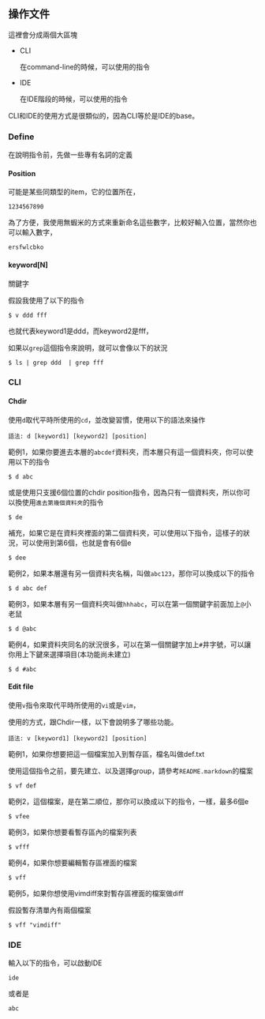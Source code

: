 ## 操作文件

這裡會分成兩個大區塊

- CLI

	在command-line的時候，可以使用的指令

- IDE

	在IDE階段的時候，可以使用的指令

CLI和IDE的使用方式是很類似的，因為CLI等於是IDE的base。

### Define

在說明指令前，先做一些專有名詞的定義

#### Position

可能是某些同類型的item，它的位置所在，

	1234567890

為了方便，我使用無蝦米的方式來重新命名這些數字，比較好輸入位置，當然你也可以輸入數字，

	ersfwlcbko

#### keyword[N]

關鍵字

假設我使用了以下的指令

	$ v ddd fff

也就代表keyword1是ddd，而keyword2是fff，

如果以`grep`這個指令來說明，就可以會像以下的狀況

	$ ls | grep ddd  | grep fff

### CLI

#### Chdir

使用`d`取代平時所使用的`cd`，並改變習慣，使用以下的語法來操作

	語法: d [keyword1] [keyword2] [position]

範例1，如果你要進去本層的`abcdef`資料夾，而本層只有這一個資料夾，你可以使用以下的指令

	$ d abc

或是使用只支援6個位置的chdir position指令，因為只有一個資料夾，所以你可以換使用`進去第幾個資料夾`的指令

	$ de

補充，如果它是在資料夾裡面的第二個資料夾，可以使用以下指令，這樣子的狀況，可以使用到第6個，也就是會有6個e

	$ dee

範例2，如果本層還有另一個資料夾名稱，叫做`abc123`，那你可以換成以下的指令

	$ d abc def

範例3，如果本層有另一個資料夾叫做`hhhabc`，可以在第一個關鍵字前面加上`@`小老鼠

	$ d @abc

範例4，如果資料夾同名的狀況很多，可以在第一個關鍵字加上`#`井字號，可以讓你用上下鍵來選擇項目(本功能尚未建立)

	$ d #abc

#### Edit file

使用`v`指令來取代平時所使用的`vi`或是`vim`，

使用的方式，跟Chdir一樣，以下會說明多了哪些功能。

	語法: v [keyword1] [keyword2] [position]

範例1，如果你想要把這一個檔案加入到暫存區，檔名叫做def.txt

使用這個指令之前，要先建立、以及選擇group，請參考`README.markdown`的檔案

	$ vf def

範例2，這個檔案，是在第二順位，那你可以換成以下的指令，一樣，最多6個e

	$ vfee

範例3，如果你想要看暫存區內的檔案列表

	$ vfff

範例4，如果你想要編輯暫存區裡面的檔案

	$ vff

範例5，如果你想使用vimdiff來對暫存區裡面的檔案做diff

假設暫存清單內有兩個檔案

	$ vff "vimdiff"

### IDE

輸入以下的指令，可以啟動IDE

	ide

或者是

	abc
